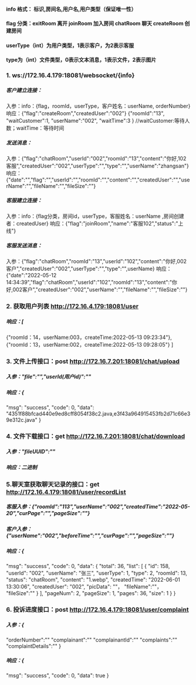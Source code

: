 #### info 格式： 标识,房间名,用户名,用户类型（保证唯一性）
#### flag 分类：exitRoom 离开 joinRoom 加入房间 chatRoom 聊天 createRoom 创建房间
#### userType（int）为用户类型，1表示客户，为2表示客服
#### type为（int）文件类型，0表示文本消息，1表示文件，2表示图片

### 1. ws://172.16.4.179:18081/websocket/{info}
##### 客户建立连接：
入参：info：{flag，roomId，userType，客户姓名：userName, orderNumber}
响应：{"flag":"createRoom","createdUser":"002"}
{"roomId":"13",
"waitCustomer":1,
"userName":"002",
"waitTime":3
}
//waitCustomer:等待人数；waitTime：等待时间
##### 发送消息：
入参：{"flag":"chatRoom","userId":"002","roomId":"13","content":"你好,102客服","createdUser":"002","userType":"","type":"","userName":"zhangsan"}
响应：{"date":"","flag":"","userId":"","roomId":"","content":"","createdUser":"","userName":"","fileName":"","fileSize":""}


##### 客服建立连接：
入参：info：{flag分类，房间id，userType，客服姓名：userName ,房间创建者：createdUser}
响应：{"flag":"joinRoom","name":"客服102","status":"上线"}
##### 客服发送消息：
入参：{"flag":"chatRoom","roomId":"13","userId":"102","content":"你好,002客户","createdUser":"002","userType":"","type":"",userName}
响应：{"date":"2022-05-12 14:34:39","flag":"chatRoom","userId":"102","roomId":"13","content":"你好,002客户","createdUser":"002","userName":"","fileName":"","fileSize":""}

### 2. 获取用户列表 http://172.16.4.179:18081/user
##### 响应：[
{"roomId：14，userName:003，createTime:2022-05-13 09:23:34"},
{"roomId：13，userName:002，createTime:2022-05-13 09:28:05"}
]

### 3. 文件上传接口：post http://172.16.7.201:18081/chat/upload
##### 入参："file":"","userId(用户id)":""
##### 响应：{
"msg": "success",
"code": 0,
"data": "4351f88bfcad440e9ed8cff8054f38c2.java,e3f43a964915453fb2d71c66e39e312c.java"
}

### 4. 文件下载接口：get http://172.16.7.201:18081/chat/download
##### 入参："fileUUID":""
##### 响应：二进制

### 5.聊天室获取聊天记录的接口：get http://172.16.4.179:18081/user/recordList
##### 客服入参：{"roomId":"113","userName":"002","createdTime":"2022-05-20","curPage":"","pageSize":""}
##### 客户入参：{"userName":"002","beforeTime":"","curPage":"","pageSize":""}
##### 响应：{
"msg": "success",
"code": 0,
"data": {
"total": 36,
"list": [
{
"id": 158,
"userId": "002",
"userName": "张三",
"userType": 1,
"type": 2,
"roomId": 13,
"status": "chatRoom",
"content": "1.webp",
"createdTime": "2022-06-01 13:30:06",
"createdUser": "002",
"picData": ""，
"fileName":""，
"fileSize":""
}
],
"pageNum": 2,
"pageSize": 1,
"pages": 36,
"size": 1
}
}

### 6. 投诉进度接口：post http://172.16.4.179:18081/user/complaint
##### 入参：{
"orderNumber":""
"complainant":""
"complainantId":""
"complaints":""
"complaintDetails":""
}
##### 响应：{
"msg": "success",
"code": 0,
"data": true
}
